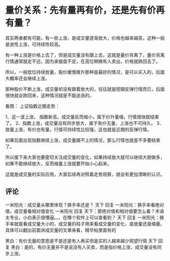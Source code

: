 # 量价关系：先有量再有价，还是先有价再有量？
[url]: (https://t.zsxq.com/76EUFMF)

其实两者都有可能，有一些上涨，是成交量逐渐放大，价格也越来越高，这种一般是良性上涨，可持续性较高。

有一种上涨是价格上去了，但是成交量没有跟上去，这就是量价背离了，量价背离行情通常就走不远，因为承接盘不足，在高位稍微有人卖出，价格就跌回去了。

所以，一般低位持续放量，股价缓慢推升那种是最好的情况，是可以买入的，后面大概率还会继续上涨。

那种股价不断上涨，成交量却没有跟着放大的，往往就是短期反弹行情而已，后面很快就会跌回来，这种情况就是不能追涨的。

看图：
上证指数近期走势：

1、这一波上涨， 指数新高，成交量反而缩小，属于价升量缩，行情很快就结束了。
2、指数上涨，成交量没有同步放大，属于有价无量，上涨也不可持久。
3、放量上涨，有价也有量，行情可持续性比较强，这也就是近期的反弹行情。

如果后面出现指数继续上涨，成交量跟不上的情况，那么行情也就差不多要结束了。

所以接下来大家也要密切关注成交量的变化，如果持续放大就可以继续大胆做多，如果不能继续放大，反而缩量上涨就要开始小心起来。

这就是成交量的实际应用，大家后续再对照着走势观察，就会有更加清晰的认识。


## 评论
一米阳光：成交量从哪里体现？换手率还是？
天下 回复 一米阳光：换手率看绝对值，成交量看相对值变化
一米阳光 回复 天下：那绝对值和相对值要怎么看？术语太专业，小白表示很懵逼。。。在哪个软件上可以查看到？
天下 回复 一米阳光：换手率就是看成交量大小的，成交量的柱子用来看成交量的变化，是放量还是缩量。
具体可以翻出前面讲成交量的文章来看，精华帖里面有的

黑白：有价无量的意思是不是还是有人再买但是买的人越来越少观望行情
天下 回复 黑白：是的，有价无量并不是说没有人买卖，而是指价格上涨，成交量没有同步上涨。